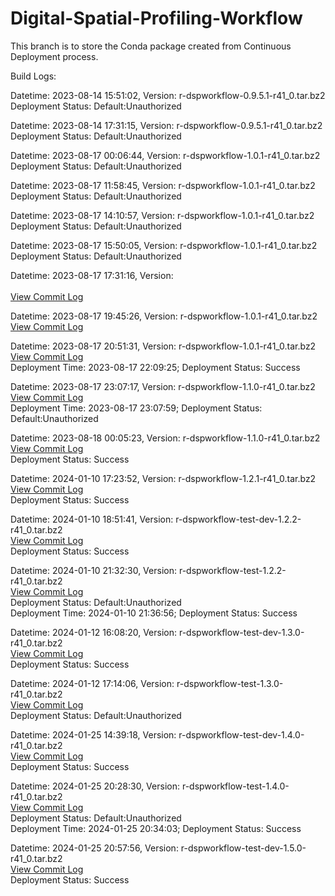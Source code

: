 # Digital-Spatial-Profiling-Workflow

This branch is to store the Conda package created from Continuous Deployment process.

Build Logs:

Datetime: 2023-08-14 15:51:02, Version:  r-dspworkflow-0.9.5.1-r41_0.tar.bz2
<br>Deployment Status: Default:Unauthorized

Datetime: 2023-08-14 17:31:15, Version:  r-dspworkflow-0.9.5.1-r41_0.tar.bz2
<br>Deployment Status: Default:Unauthorized

Datetime: 2023-08-17 00:06:44, Version:  r-dspworkflow-1.0.1-r41_0.tar.bz2
<br>Deployment Status: Default:Unauthorized

Datetime: 2023-08-17 11:58:45, Version:  r-dspworkflow-1.0.1-r41_0.tar.bz2
<br>Deployment Status: Default:Unauthorized

Datetime: 2023-08-17 14:10:57, Version:  r-dspworkflow-1.0.1-r41_0.tar.bz2
<br>Deployment Status: Default:Unauthorized

Datetime: 2023-08-17 15:50:05, Version:  r-dspworkflow-1.0.1-r41_0.tar.bz2
<br>Deployment Status: Default:Unauthorized

Datetime: 2023-08-17 17:31:16, Version:  
<br>[View Commit Log](Commit_Log_.log)

Datetime: 2023-08-17 19:45:26, Version:  r-dspworkflow-1.0.1-r41_0.tar.bz2
<br>[View Commit Log](Commit_Log_r-dspworkflow-1.0.1-r41_0.log)

Datetime: 2023-08-17 20:51:31, Version:  r-dspworkflow-1.0.1-r41_0.tar.bz2
<br>[View Commit Log](Commit_Log_r-dspworkflow-1.0.1-r41_0.log)
<br>Deployment Time: 2023-08-17 22:09:25; Deployment Status: Success

Datetime: 2023-08-17 23:07:17, Version:  r-dspworkflow-1.1.0-r41_0.tar.bz2
<br>[View Commit Log](Commit_Log_r-dspworkflow-1.1.0-r41_0.log)
<br>Deployment Time: 2023-08-17 23:07:59; Deployment Status: Default:Unauthorized

Datetime: 2023-08-18 00:05:23, Version:  r-dspworkflow-1.1.0-r41_0.tar.bz2
<br>[View Commit Log](Commit_Log_r-dspworkflow-1.1.0-r41_0.log)
<br>Deployment Status: Success

Datetime: 2024-01-10 17:23:52, Version:  r-dspworkflow-1.2.1-r41_0.tar.bz2
<br>[View Commit Log](Commit_Log_r-dspworkflow-1.2.1-r41_0.log)
<br>Deployment Status: Success

Datetime: 2024-01-10 18:51:41, Version:  r-dspworkflow-test-dev-1.2.2-r41_0.tar.bz2
<br>[View Commit Log](Commit_Log_r-dspworkflow-test-dev-1.2.2-r41_0.log)
<br>Deployment Status: Success

Datetime: 2024-01-10 21:32:30, Version:  r-dspworkflow-test-1.2.2-r41_0.tar.bz2
<br>[View Commit Log](Commit_Log_r-dspworkflow-test-1.2.2-r41_0.log)
<br>Deployment Status: Default:Unauthorized
<br>Deployment Time: 2024-01-10 21:36:56; Deployment Status: Success

Datetime: 2024-01-12 16:08:20, Version:  r-dspworkflow-test-dev-1.3.0-r41_0.tar.bz2
<br>[View Commit Log](Commit_Log_r-dspworkflow-test-dev-1.3.0-r41_0.log)
<br>Deployment Status: Success

Datetime: 2024-01-12 17:14:06, Version:  r-dspworkflow-test-1.3.0-r41_0.tar.bz2
<br>[View Commit Log](Commit_Log_r-dspworkflow-test-1.3.0-r41_0.log)
<br>Deployment Status: Default:Unauthorized

Datetime: 2024-01-25 14:39:18, Version:  r-dspworkflow-test-dev-1.4.0-r41_0.tar.bz2
<br>[View Commit Log](Commit_Log_r-dspworkflow-test-dev-1.4.0-r41_0.log)
<br>Deployment Status: Success

Datetime: 2024-01-25 20:28:30, Version:  r-dspworkflow-test-1.4.0-r41_0.tar.bz2
<br>[View Commit Log](Commit_Log_r-dspworkflow-test-1.4.0-r41_0.log)
<br>Deployment Status: Default:Unauthorized
<br>Deployment Time: 2024-01-25 20:34:03; Deployment Status: Success

Datetime: 2024-01-25 20:57:56, Version:  r-dspworkflow-test-dev-1.5.0-r41_0.tar.bz2
<br>[View Commit Log](Commit_Log_r-dspworkflow-test-dev-1.5.0-r41_0.log)
<br>Deployment Status: Success
